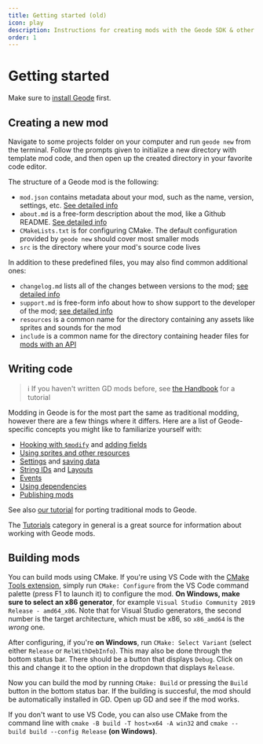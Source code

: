 ```yaml
---
title: Getting started (old)
icon: play
description: Instructions for creating mods with the Geode SDK & other developer tools
order: 1
---
```


# Getting started

Make sure to [install Geode](/installation.md) first.

## Creating a new mod

Navigate to some projects folder on your computer and run `geode new` from the terminal. Follow the prompts given to initialize a new directory with template mod code, and then open up the created directory in your favorite code editor.

The structure of a Geode mod is the following:

 * `mod.json` contains metadata about your mod, such as the name, version, settings, etc. [See detailed info](/mods/configuring.md)
 * `about.md` is a free-form description about the mod, like a Github README. [See detailed info](/mods/md-files.md)
 * `CMakeLists.txt` is for configuring CMake. The default configuration provided by `geode new` should cover most smaller mods
 * `src` is the directory where your mod's source code lives

In addition to these predefined files, you may also find common additional ones:
 
 * `changelog.md` lists all of the changes between versions to the mod; [see detailed info](/mods/md-files.md#changelogmd)
 * `support.md` is free-form info about how to show support to the developer of the mod; [see detailed info](/mods/md-files.md#supportmd)
 * `resources` is a common name for the directory containing any assets like sprites and sounds for the mod
 * `include` is a common name for the directory containing header files for [mods with an API](/mods/dependencies.md)

## Writing code

> :information_source: If you haven't written GD mods before, see [the Handbook](/handbook/chap0.md) for a tutorial

Modding in Geode is for the most part the same as traditional modding, however there are a few things where it differs. Here are a list of Geode-specific concepts you might like to familiarize yourself with:

 * [Hooking with `$modify`](/tutorials/modify.md) and [adding fields](/tutorials/fields.md)
 * [Using sprites and other resources](/mods/resources.md)
 * [Settings](/mods/settings.md) and [saving data](/mods/savedata.md)
 * [String IDs](/tutorials/nodetree.md) and [Layouts](/tutorials/layouts.md)
 * [Events](/tutorials/events.md)
 * [Using dependencies](/mods/dependencies.md)
 * [Publishing mods](/mods/publishing.md)

See also [our tutorial](/tutorials/migrating.md) for porting traditional mods to Geode.

The [Tutorials](/tutorials) category in general is a great source for information about working with Geode mods.

## Building mods

You can build mods using CMake. If you're using VS Code with the [CMake Tools extension](https://marketplace.visualstudio.com/items?itemName=ms-vscode.cmake-tools), simply run `CMake: Configure` from the VS Code command palette (press F1 to launch it) to configure the mod. **On Windows, make sure to select an x86 generator**, for example `Visual Studio Community 2019 Release - amd64_x86`. Note that for Visual Studio generators, the second number is the target architecture, which must be x86, so `x86_amd64` is the _wrong_ one.

After configuring, if you're **on Windows**, run `CMake: Select Variant` (select either `Release` or `RelWithDebInfo`). This may also be done through the bottom status bar. There should be a button that displays `Debug`. Click on this and change it to the option in the dropdown that displays `Release`.

Now you can build the mod by running `CMake: Build` or pressing the `Build` button in the bottom status bar. If the building is succesful, the mod should be automatically installed in GD. Open up GD and see if the mod works.

If you don't want to use VS Code, you can also use CMake from the command line with `cmake -B build -T host=x64 -A win32` and `cmake --build build --config Release` **(on Windows)**.
